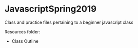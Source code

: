 # JavascriptSpring2019
Class and practice files pertaining to a beginner javascript class

Resources folder:
  - Class Outline
